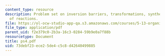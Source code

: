 ```yaml
---
content_type: resource
description: Problem set on inversion barriers, transformations, syntheses, and products
  of reactions.
file: https://ol-ocw-studio-app-qa.s3.amazonaws.com/courses/5-13-organic-chemistry-ii-fall-2003/73debf23ece25de4c5c8d42640499885_ps4.pdf
file_type: application/pdf
parent_uid: f2e379c0-2b3a-16c3-0284-59b9e0a7f88b
resourcetype: Document
title: ps4.pdf
uid: 73debf23-ece2-5de4-c5c8-d42640499885
---
```

